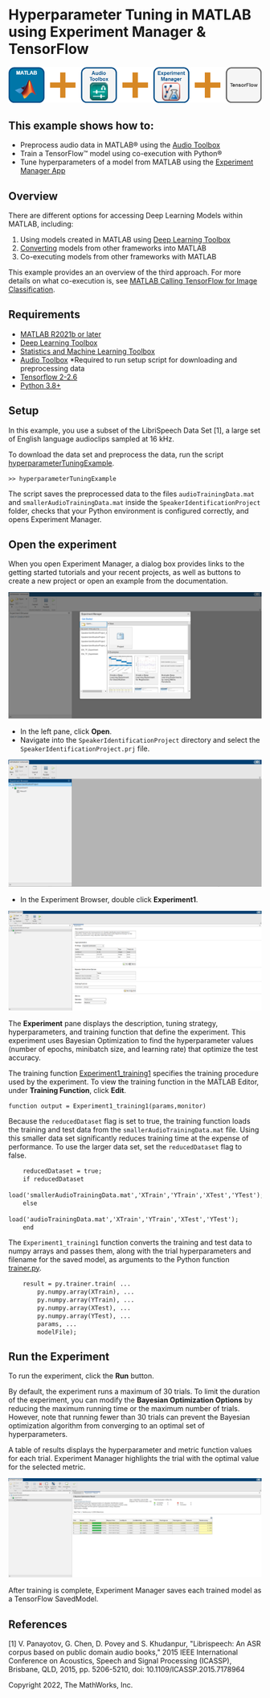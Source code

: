 # Hyperparameter Tuning in MATLAB using Experiment Manager & TensorFlow
![](images/ExperimentManagerCoexecution.png)

## This example shows how to:
* Preprocess audio data in MATLAB&reg; using the [Audio Toolbox](https://www.mathworks.com/products/audio.html)
* Train a TensorFlow&trade; model using co-execution with Python&reg;
* Tune hyperparameters of a model from MATLAB using the [Experiment Manager App](https://www.mathworks.com/help/deeplearning/ref/experimentmanager-app.html)

## Overview

There are different options for accessing Deep Learning Models within MATLAB, including:

1. Using models created in MATLAB using [Deep Learning Toolbox](https://www.mathworks.com/products/deep-learning.html)
2. [Converting](https://www.mathworks.com/help/deeplearning/deep-learning-import-and-export.html) models from other frameworks into MATLAB
3. Co-executing models from other frameworks with MATLAB

This example provides an an overview of the third approach. For more details on what co-execution is, see [MATLAB Calling TensorFlow for Image Classification](https://insidelabs-git.mathworks.com/dwilling/matlab-calling-tensorflow-image-classification).

## Requirements 

* [MATLAB R2021b or later](https://www.mathworks.com/products/matlab.html)
* [Deep Learning Toolbox](https://www.mathworks.com/products/deep-learning.html)
* [Statistics and Machine Learning Toolbox](https://www.mathworks.com/products/statistics.html) 
* [Audio Toolbox](https://www.mathworks.com/products/audio.html) *Required to run setup script for downloading and preprocessing data
* [Tensorflow 2-2.6](https://www.tensorflow.org/install)
* [Python 3.8+](https://www.python.org/downloads/)

## Setup

In this example, you use a subset of the LibriSpeech Data Set [1], a large set of English language audioclips sampled at 16 kHz.

To download the data set and preprocess the data, run the script [hyperparameterTuningExample](https://insidelabs-git.mathworks.com/noahsung/experiment-manager-coexecution/-/blob/master/hyperparameterTuningExample.m). 
```Matlab:Code(Display)
>> hyperparameterTuningExample
```
The script saves the preprocessed data to the files `audioTrainingData.mat` and `smallerAudioTrainingData.mat` inside the `SpeakerIdentificationProject` folder, checks that your Python environment is configured correctly, and opens Experiment Manager.

## Open the experiment

When you open Experiment Manager, a dialog box provides links to the getting started tutorials and your recent projects, as well as buttons to create a new project or open an example from the documentation.

![Startup Page](images/startup_page.PNG)

- In the left pane, click **Open**.
- Navigate into the `SpeakerIdentificationProject` directory and select the `SpeakerIdentificationProject.prj` file.

![Experiment Browser](images/experiment_browser.PNG)

- In the Experiment Browser, double click **Experiment1**.

![Experiment Setup](images/experiment_setup.PNG)

The **Experiment** pane displays the description, tuning strategy, hyperparameters, and training function that define the experiment. This experiment uses Bayesian Optimization to find the hyperparameter values (number of epochs, minibatch size, and learning rate) that optimize the test accuracy.

The training function [Experiment1_training1](https://insidelabs-git.mathworks.com/noahsung/experiment-manager-coexecution/-/blob/master/SpeakerIdentificationProject/Experiment1_training1.m) specifies the training procedure used by the experiment. To view the training function in the MATLAB Editor, under **Training Function**, click **Edit**.

```
function output = Experiment1_training1(params,monitor)
```
Because the `reducedDataset` flag is set to true, the training function loads the training and test data from the `smallerAudioTrainingData.mat` file. Using this smaller data set significantly reduces training time at the expense of performance. To use the larger data set, set the `reducedDataset` flag to false.
```
    reducedDataset = true;
    if reducedDataset
        load('smallerAudioTrainingData.mat','XTrain','YTrain','XTest','YTest');
    else
        load('audioTrainingData.mat','XTrain','YTrain','XTest','YTest');
    end

```
The `Experiment1_training1` function converts the training and test data to numpy arrays and passes them, along with the trial hyperparameters and filename for the saved model, as arguments to the Python function [trainer.py](https://insidelabs-git.mathworks.com/noahsung/experiment-manager-coexecution/-/blob/master/SpeakerIdentificationProject/trainer.py).
```
    result = py.trainer.train( ...
        py.numpy.array(XTrain), ...
        py.numpy.array(YTrain), ...
        py.numpy.array(XTest), ...
        py.numpy.array(YTest), ...
        params, ...
        modelFile);
```

## Run the Experiment

To run the experiment, click the **Run** button. 

By default, the experiment runs a maximum of 30 trials. To limit the duration of the experiment, you can modify the **Bayesian Optimization Options** by reducing the maximum running time or the maximum number of trials. However, note that running fewer than 30 trials can prevent the Bayesian optimization algorithm from converging to an optimal set of hyperparameters.

A table of results displays the hyperparameter and metric function values for each trial. Experiment Manager highlights the trial with the optimal value for the selected metric.

![Experiment Running](images/experiment_running.PNG)

After training is complete, Experiment Manager saves each trained model as a TensorFlow SavedModel.

## References

[1] V. Panayotov, G. Chen, D. Povey and S. Khudanpur, "Librispeech: An ASR corpus based on public domain audio books," 2015 IEEE International Conference on Acoustics, Speech and Signal Processing (ICASSP), Brisbane, QLD, 2015, pp. 5206-5210, doi: 10.1109/ICASSP.2015.7178964

Copyright 2022, The MathWorks, Inc.
